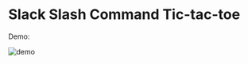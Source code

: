 # Slack Slash Command Tic-tac-toe 

Demo:

![demo](https://github.com/ChristianCSE/Bots-Webhooks-Small-Projects/blob/master/src/ttt/Demo.gif)
